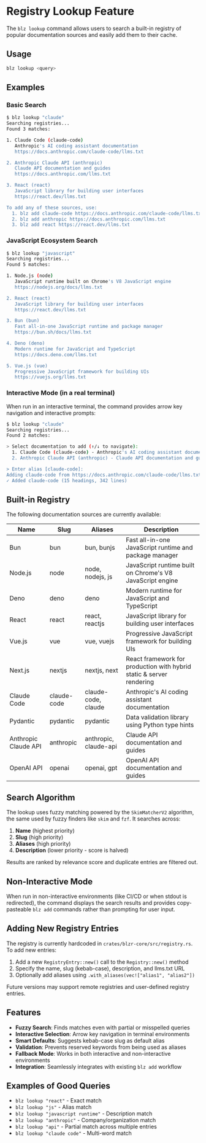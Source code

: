 # Registry Lookup Feature

The `blz lookup` command allows users to search a built-in registry of popular documentation sources and easily add them to their cache.

## Usage

```bash
blz lookup <query>
```

## Examples

### Basic Search
```bash
$ blz lookup "claude"
Searching registries...
Found 3 matches:

1. Claude Code (claude-code)
   Anthropic's AI coding assistant documentation
   https://docs.anthropic.com/claude-code/llms.txt

2. Anthropic Claude API (anthropic)
   Claude API documentation and guides
   https://docs.anthropic.com/llms.txt

3. React (react)
   JavaScript library for building user interfaces
   https://react.dev/llms.txt

To add any of these sources, use:
  1. blz add claude-code https://docs.anthropic.com/claude-code/llms.txt
  2. blz add anthropic https://docs.anthropic.com/llms.txt
  3. blz add react https://react.dev/llms.txt
```

### JavaScript Ecosystem Search
```bash
$ blz lookup "javascript"
Searching registries...
Found 5 matches:

1. Node.js (node)
   JavaScript runtime built on Chrome's V8 JavaScript engine
   https://nodejs.org/docs/llms.txt

2. React (react)
   JavaScript library for building user interfaces
   https://react.dev/llms.txt

3. Bun (bun)
   Fast all-in-one JavaScript runtime and package manager
   https://bun.sh/docs/llms.txt

4. Deno (deno)
   Modern runtime for JavaScript and TypeScript
   https://docs.deno.com/llms.txt

5. Vue.js (vue)
   Progressive JavaScript framework for building UIs
   https://vuejs.org/llms.txt
```

### Interactive Mode (in a real terminal)
When run in an interactive terminal, the command provides arrow key navigation and interactive prompts:

```bash
$ blz lookup "claude"
Searching registries...
Found 2 matches:

> Select documentation to add (↑/↓ to navigate):
  1. Claude Code (claude-code) - Anthropic's AI coding assistant documentation  
  2. Anthropic Claude API (anthropic) - Claude API documentation and guides

> Enter alias [claude-code]: 
Adding claude-code from https://docs.anthropic.com/claude-code/llms.txt...
✓ Added claude-code (15 headings, 342 lines)
```

## Built-in Registry

The following documentation sources are currently available:

| Name | Slug | Aliases | Description |
|------|------|---------|-------------|
| Bun | bun | bun, bunjs | Fast all-in-one JavaScript runtime and package manager |
| Node.js | node | node, nodejs, js | JavaScript runtime built on Chrome's V8 JavaScript engine |
| Deno | deno | deno | Modern runtime for JavaScript and TypeScript |
| React | react | react, reactjs | JavaScript library for building user interfaces |
| Vue.js | vue | vue, vuejs | Progressive JavaScript framework for building UIs |
| Next.js | nextjs | nextjs, next | React framework for production with hybrid static & server rendering |
| Claude Code | claude-code | claude-code, claude | Anthropic's AI coding assistant documentation |
| Pydantic | pydantic | pydantic | Data validation library using Python type hints |
| Anthropic Claude API | anthropic | anthropic, claude-api | Claude API documentation and guides |
| OpenAI API | openai | openai, gpt | OpenAI API documentation and guides |

## Search Algorithm

The lookup uses fuzzy matching powered by the `SkimMatcherV2` algorithm, the same used by fuzzy finders like `skim` and `fzf`. It searches across:

1. **Name** (highest priority)
2. **Slug** (high priority)  
3. **Aliases** (high priority)
4. **Description** (lower priority - score is halved)

Results are ranked by relevance score and duplicate entries are filtered out.

## Non-Interactive Mode

When run in non-interactive environments (like CI/CD or when stdout is redirected), the command displays the search results and provides copy-pasteable `blz add` commands rather than prompting for user input.

## Adding New Registry Entries

The registry is currently hardcoded in `crates/blzr-core/src/registry.rs`. To add new entries:

1. Add a new `RegistryEntry::new()` call to the `Registry::new()` method
2. Specify the name, slug (kebab-case), description, and llms.txt URL
3. Optionally add aliases using `.with_aliases(vec!["alias1", "alias2"])`

Future versions may support remote registries and user-defined registry entries.

## Features

- **Fuzzy Search**: Finds matches even with partial or misspelled queries
- **Interactive Selection**: Arrow key navigation in terminal environments  
- **Smart Defaults**: Suggests kebab-case slug as default alias
- **Validation**: Prevents reserved keywords from being used as aliases
- **Fallback Mode**: Works in both interactive and non-interactive environments
- **Integration**: Seamlessly integrates with existing `blz add` workflow

## Examples of Good Queries

- `blz lookup "react"` - Exact match
- `blz lookup "js"` - Alias match  
- `blz lookup "javascript runtime"` - Description match
- `blz lookup "anthropic"` - Company/organization match
- `blz lookup "api"` - Partial match across multiple entries
- `blz lookup "claude code"` - Multi-word match
